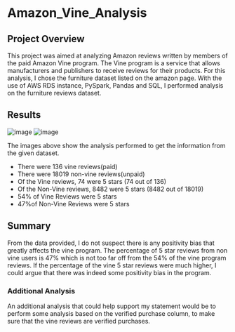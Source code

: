 # Amazon_Vine_Analysis

## Project Overview 

This project was aimed at analyzing Amazon reviews written by members of the paid Amazon Vine program. The Vine program is a service that allows manufacturers and publishers to receive reviews for their products. For this analysis, I chose the furniture dataset listed on the amazon page. With the use of AWS RDS instance, PySpark, Pandas and SQL, I performed analysis on the furniture reviews dataset. 


## Results 

![image](https://user-images.githubusercontent.com/85662949/136726261-81ddb0fc-7b2a-4fd0-b338-006150a32361.png)
![image](https://user-images.githubusercontent.com/85662949/136726283-bfeb0b10-250c-42a2-a4bb-93034af1095d.png)

The images above show the analysis performed to get the information from the given dataset. 

- There were 136 vine reviews(paid)
- There were  18019 non-vine reviews(unpaid)
- Of the Vine reviews, 74 were 5 stars (74 out of 136)
- Of the Non-Vine reviews, 8482 were 5 stars (8482 out of 18019) 
- 54% of Vine Reviews were 5 stars 
- 47%of Non-Vine Reviews were 5 stars 


## Summary

From the data provided, I do not suspect there is any positivity bias that greatly affects the vine program. The percentage of 5 star reviews from non vine users is 47% which is not too far off from the 54% of the vine program reviews. If the percentage of the vine 5 star reviews were much higher, I could argue that there was indeed some positivity bias in the program. 

### Additional Analysis

An additional analysis that could help support my statement would be to perform some analysis based on the verified purchase column, to make sure that the vine reviews are verified purchases. 
